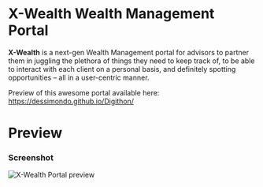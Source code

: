 # X-Wealth Wealth Management Portal
**X-Wealth** is a next-gen Wealth Management portal for advisors to partner them in juggling the plethora of things they need to keep track of, to be able to interact with each client on a personal basis, and definitely spotting opportunities – all in a user-centric manner.

Preview of this awesome portal available here: https://dessimondo.github.io/Digithon/

# Preview

### Screenshot

![X-Wealth Portal preview](https://dessimondo.github.io/Digithon/images/desktop.png)